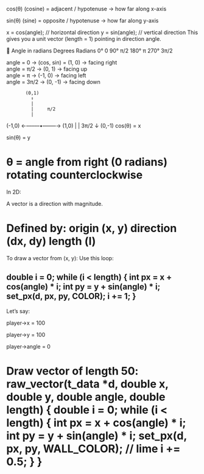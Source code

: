  cos(θ) (cosine) = adjacent / hypotenuse
→ how far along x-axis

sin(θ) (sine) = opposite / hypotenuse
→ how far along y-axis




x = cos(angle); // horizontal direction
y = sin(angle); // vertical direction
This gives you a unit vector (length = 1) pointing in direction angle.

🔄 Angle in radians
Degrees	Radians
0°	0
90°	π/2
180°	π
270°	3π/2

angle = 0         → (cos, sin) = (1, 0)    → facing right  
angle = π/2       → (0, 1)                 → facing up  
angle = π         → (-1, 0)                → facing left  
angle = 3π/2      → (0, -1)                → facing down

           (0,1)
             ↑
             |
             |     π/2
             |
(-1,0) ←–––––•–––––→ (1,0)
             |
             |     3π/2
             ↓
           (0,-1)
cos(θ) = x

sin(θ) = y

θ = angle from right (0 radians) rotating counterclockwise
==========================================
In 2D:

A vector is a direction with magnitude.

Defined by:
origin (x, y)
direction (dx, dy)
length (l)
==========================================
To draw a vector from (x, y):
Use this loop:

double i = 0;
while (i < length)
{
	int px = x + cos(angle) * i;
	int py = y + sin(angle) * i;
	set_px(d, px, py, COLOR);
	i += 1;
}
---------------------------------------------
Let’s say:

player->x = 100

player->y = 100

player->angle = 0

Draw vector of length 50:
raw_vector(t_data *d, double x, double y, double angle, double length)
{
	double i = 0;
	while (i < length)
	{
		int px = x + cos(angle) * i;
		int py = y + sin(angle) * i;
		set_px(d, px, py, WALL_COLOR); // lime
		i += 0.5;
	}
}
==========================================